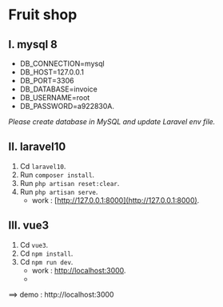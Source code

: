 # Fruit shop

## I. mysql 8
- DB_CONNECTION=mysql
- DB_HOST=127.0.0.1
- DB_PORT=3306
- DB_DATABASE=invoice
- DB_USERNAME=root
- DB_PASSWORD=a922830A.

*Please create database in MySQL and update Laravel env file.*

## II. laravel10
1. Cd `laravel10`.
2. Run `composer install`.
3. Run `php artisan reset:clear`.
4. Run `php artisan serve`.
   - work : [http://127.0.0.1:8000](http://127.0.0.1:8000).

## III. vue3
1. Cd `vue3`.
2. Cd `npm install`.
3. Cd `npm run dev`.
   - work : [http://localhost:3000](http://localhost:3000).
   - 
==> demo : http://localhost:3000
